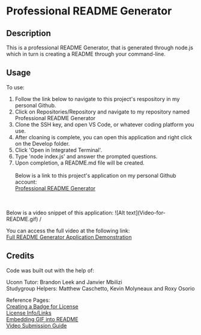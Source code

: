 # Professional README Generator

## Description
This is a professional README Generator, that is generated through node.js which in turn is creating a README through your command-line. 

## Usage

To use: <br>
1. Follow the link below to navigate to this project's respository in my personal Github. <br>
2. Click on Repositories/Repository and navigate to my repository named Professional README Generator<br>
3. Clone the SSH key, and open VS Code, or whatever coding platform you use. <br>
4. After cloaning is complete, you can open this application and right click on the Develop folder. <br>
5. Click 'Open in Integrated Terminal'.<br>
6. Type 'node index.js' and answer the prompted questions.<br>
7. Upon completion, a README.md file will be created.
<br><br>
Below is a link to this project's application on my personal Github account: <br>
<a href="https://github.com/Hflora2010/Professional-README-Generator">Professional README Generator</a>
<br>
<br>
Below is a video snippet of this application:
![Alt text](Video-for-README.gif) /

You can access the full video at the following link: <br>
<a href="https://drive.google.com/file/d/1yezbbe7S8hsXxSb6YacGxehyTl_j0y83/view"> Full README Generator Application Demonstration</a><br>


## Credits

Code was built out with the help of: <br> 

Uconn Tutor: Brandon Leek and Janvier Mbilizi <br>
Studygroup Helpers: Matthew Caschetto, Kevin Molyneaux and Roxy Osorio <br>


Reference Pages: <br>
<a href="https://shields.io/"> Creating a Badge for License</a> <br>
<a href="https://opensource.org/license/"> License Info/Links </a> <br>
<a href="https://stackoverflow.com/questions/34341808/is-there-a-way-to-add-a-gif-to-a-markdown-file"> Embedding GIF into README</a> <br>
<a href="https://coding-boot-camp.github.io/full-stack/computer-literacy/video-submission-guide"> Video Submission Guide</a> <br>
